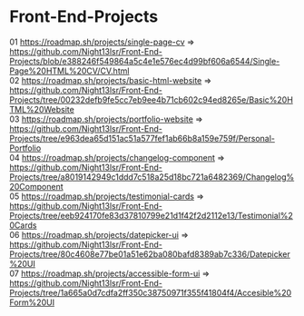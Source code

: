 # Front-End-Projects
01 https://roadmap.sh/projects/single-page-cv => https://github.com/Night13lsr/Front-End-Projects/blob/e388246f549864a5c4e1e576ec4d99bf606a6544/Single-Page%20HTML%20CV/CV.html
<br>02 https://roadmap.sh/projects/basic-html-website => https://github.com/Night13lsr/Front-End-Projects/tree/00232defb9fe5cc7eb9ee4b71cb602c94ed8265e/Basic%20HTML%20Website
<br>03 https://roadmap.sh/projects/portfolio-website => https://github.com/Night13lsr/Front-End-Projects/tree/e963dea65d151ac51a577fef1ab66b8a159e759f/Personal-Portfolio
<br>04 https://roadmap.sh/projects/changelog-component => https://github.com/Night13lsr/Front-End-Projects/tree/a8019142949c1ddd7c518a25d18bc721a6482369/Changelog%20Component
<br>05 https://roadmap.sh/projects/testimonial-cards => https://github.com/Night13lsr/Front-End-Projects/tree/eeb924170fe83d37810799e21d1f42f2d2112e13/Testimonial%20Cards
<br>06 https://roadmap.sh/projects/datepicker-ui => https://github.com/Night13lsr/Front-End-Projects/tree/80c4608e77be01a51e62ba080bafd8389ab7c336/Datepicker%20UI
<br>07 https://roadmap.sh/projects/accessible-form-ui => https://github.com/Night13lsr/Front-End-Projects/tree/1a665a0d7cdfa2ff350c38750971f355f41804f4/Accesible%20Form%20UI
